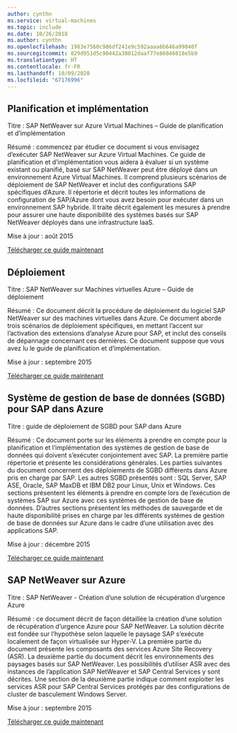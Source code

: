 ```yaml
---
author: cynthn
ms.service: virtual-machines
ms.topic: include
ms.date: 10/26/2018
ms.author: cynthn
ms.openlocfilehash: 1983e7560c986df241e9c592aaaa6b646a99840f
ms.sourcegitcommit: 829d951d5c90442a38012daaf77e86046018e5b9
ms.translationtype: HT
ms.contentlocale: fr-FR
ms.lasthandoff: 10/09/2020
ms.locfileid: "67176996"
---
```

## <a name="planning-and-implementation"></a>Planification et implémentation
Titre : SAP NetWeaver sur Azure Virtual Machines – Guide de planification et d’implémentation

Résumé : commencez par étudier ce document si vous envisagez d’exécuter SAP NetWeaver sur Azure Virtual Machines. Ce guide de planification et d’implémentation vous aidera à évaluer si un système existant ou planifié, basé sur SAP NetWeaver peut être déployé dans un environnement Azure Virtual Machines. Il comprend plusieurs scénarios de déploiement de SAP NetWeaver et inclut des configurations SAP spécifiques d’Azure. Il répertorie et décrit toutes les informations de configuration de SAP/Azure dont vous avez besoin pour exécuter dans un environnement SAP hybride. Il traite décrit également les mesures à prendre pour assurer une haute disponibilité des systèmes basés sur SAP NetWeaver déployés dans une infrastructure IaaS.

Mise à jour : août 2015

[Télécharger ce guide maintenant](https://go.microsoft.com/fwlink/?LinkId=397963)

## <a name="deployment"></a>Déploiement
Titre : SAP NetWeaver sur Machines virtuelles Azure – Guide de déploiement

Résumé : Ce document décrit la procédure de déploiement du logiciel SAP NetWeaver sur des machines virtuelles dans Azure. Ce document aborde trois scénarios de déploiement spécifiques, en mettant l’accent sur l’activation des extensions d’analyse Azure pour SAP, et inclut des conseils de dépannage concernant ces dernières. Ce document suppose que vous avez lu le guide de planification et d’implémentation.

Mise à jour : septembre 2015

[Télécharger ce guide maintenant](https://go.microsoft.com/fwlink/?LinkId=397964)

## <a name="sap-dbms-on-azure"></a>Système de gestion de base de données (SGBD) pour SAP dans Azure
Titre : guide de déploiement de SGBD pour SAP dans Azure

Résumé : Ce document porte sur les éléments à prendre en compte pour la planification et l’implémentation des systèmes de gestion de base de données qui doivent s’exécuter conjointement avec SAP. La première partie répertorie et présente les considérations générales. Les parties suivantes du document concernent des déploiements de SGBD différents dans Azure pris en charge par SAP. Les autres SGBD présentés sont : SQL Server, SAP ASE, Oracle, SAP MaxDB et IBM DB2 pour Linux, Unix et Windows. Ces sections présentent les éléments à prendre en compte lors de l’exécution de systèmes SAP sur Azure avec ces systèmes de gestion de base de données. D’autres sections présentent les méthodes de sauvegarde et de haute disponibilité prises en charge par les différents systèmes de gestion de base de données sur Azure dans le cadre d’une utilisation avec des applications SAP.

Mise à jour : décembre 2015

[Télécharger ce guide maintenant](https://go.microsoft.com/fwlink/?LinkId=397965)

## <a name="sap-netweaver-on-azure"></a>SAP NetWeaver sur Azure
Titre : SAP NetWeaver - Création d’une solution de récupération d’urgence Azure

Résumé : ce document décrit de façon détaillée la création d’une solution de récupération d’urgence Azure pour SAP NetWeaver. La solution décrite est fondée sur l’hypothèse selon laquelle le paysage SAP s’exécute localement de façon virtualisée sur Hyper-V. La première partie du document présente les composants des services Azure Site Recovery (ASR). La deuxième partie du document décrit les environnements des paysages basés sur SAP NetWeaver. Les possibilités d’utiliser ASR avec des instances de l’application SAP NetWeaver et SAP Central Services y sont décrites. Une section de la deuxième partie indique comment exploiter les services ASR pour SAP Central Services protégés par des configurations de cluster de basculement Windows Server.

Mise à jour : septembre 2015

[Télécharger ce guide maintenant](https://go.microsoft.com/fwlink/?LinkID=521971)

